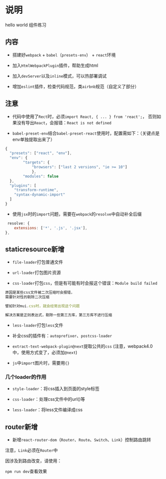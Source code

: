 # 说明

hello world 组件练习

## 内容

- 搭建好`webpack` + `babel`（`presets-env`） + `react`环境

- 加入`HtmlWebpackPlugin`插件，帮助生成html

- 加入`devServer`以及`inline`模式，可以热部署调试

- 增加`eslint`插件，检查代码规范，类`airbnb`规范（自定义了部分）

## 注意

- 代码中使用了`Rect`时，必须`import React, { ... } from 'react';`，
否则如果没有导出`React`，会报错：`React is not defined`

- `babel-preset-env`结合`babel-preset-react`使用时，配置需如下：（关键点是env单独提取出来了）

```js
{
  "presets": ["react", "env"],
  "env": {
        "targets": {
            "browsers": ["last 2 versions", "ie >= 10"]
            },
        "modules": false
  },
  "plugins": [
    "transform-runtime",
    "syntax-dynamic-import"
  ]
}
```

- 使用`jsx`时的`import`问题，需要在`webpack`的`resolve`中自动补全后缀

```js
 resolve: {
    extensions: ['*', '.js', '.jsx'],
},
```

## staticresource新增

- `file-loader`打包普通文件

- `url-loader`打包图片资源

- `css-loader`打包`css`，但是有可能有时会报这个错误：`Module build failed`

```js
原因是某些css文件被二次压缩时会报错，
需要针对性的剔除二次压缩

譬如针对mui.css时，就会经常出现这个问题

解决方案是正则表达式，剔除一些第三方库，第三方库不进行压缩
```

- `less-loader`打包`less`文件

- 补全css的插件有：`autoprefixer`、`postcss-loader`

- `extract-text-webpack-plugin@next`提取公共的`css`
(注意，webpack4.0中，使用方式变了，必须加`@next`)

- `js`中`import`图片时，需要用`{}`

### 几个loader的作用

- `style-loader`：将css插入到页面的style标签

- `css-loader`：处理css文件中的url()等

- `less-loader`：将less文件编译成css

## router新增

- 新增`react-router-dom`（`Router`、`Route`、`Switch`、`Link`）控制路由跳转

注意，`Link`必须在`Router`中

因涉及到路由改变，请使用：

`npm run dev`查看效果